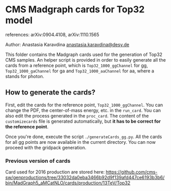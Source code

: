 # CMS Madgraph cards for Top32 model

references: arXiv:0904.4108, arXiv:1110.1565

Author: Anastasia Karavdina <anastasia.karavdina@desy.de>

This folder contains the Madgraph cards used for the generation of Top32 CMS samples. 
An helper script is provided in order to easily generate all the cards from a reference point, which is `Top32_1000_ggChannel` for gg, `Top32_1000_gaChannel` for ga and `Top32_1000_aaChannel` for aa, where a stands for photon.

## How to generate the cards?

First, edit the cards for the reference point, `Top32_1000_ggChannel`. You can change the PDF, the center-of-mass energy, etc. in the `run_card`. You can also edit the process generated in the `proc_card`. The content of the `customizecards` file is generated automatically, but **it has to be correct for the reference point**.

Once you're done, execute the script `./generateCards_gg.py`. All the cards for all gg points are now available in the current directory. You can now proceed with the gridpack generation.

### Previous version of cards
Card used for 2016 production are stored here:
https://github.com/cms-sw/genproductions/tree/33032da0eba3466b92d9f139afd447ce6193b3b6/bin/MadGraph5_aMCatNLO/cards/production/13TeV/Top32
